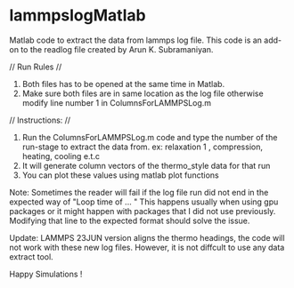 # lammpslogMatlab
Matlab code to extract the data from lammps log file. This code is an add-on to the readlog file created by Arun K. Subramaniyan.

// Run Rules //

1. Both files has to be opened at the same time in Matlab.
2. Make sure both files are in same location as the log file otherwise modify line number 1 in ColumnsForLAMMPSLog.m

// Instructions: //

1. Run the ColumnsForLAMMPSLog.m code and type the number of the run-stage to extract the data from. ex: relaxation 1 , compression, heating, cooling e.t.c
2. It will generate column vectors of the thermo_style data for that run 
3. You can plot these values using matlab plot functions

Note: Sometimes the reader will fail if the log file run did not end in the expected way of "Loop time of ... " This happens usually when using gpu packages or it might happen with packages that I did not use previously. Modifying that line to the expected format should solve the issue. 

Update: LAMMPS 23JUN version aligns the thermo headings, the code will not work with these new log files. However, it is not diffcult to use any data extract tool.

Happy Simulations !
